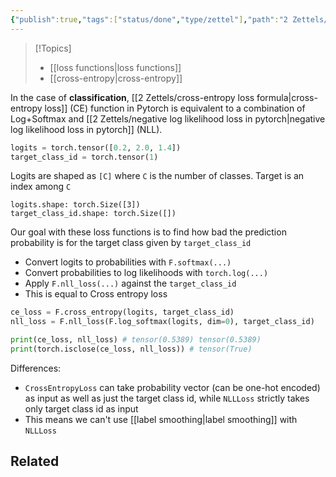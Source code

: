 ```yaml
---
{"publish":true,"tags":["status/done","type/zettel"],"path":"2 Zettels/cross entropy loss vs negative log likelihood loss.md","permalink":"/2-zettels/cross-entropy-loss-vs-negative-log-likelihood-loss/","PassFrontmatter":true}
---
```




> [!Topics]
> - [[loss functions\|loss functions]]
> - [[cross-entropy\|cross-entropy]]

In the case of **classification**, [[2 Zettels/cross-entropy loss formula\|cross-entropy loss]] (CE) function in Pytorch is equivalent to a combination of Log+Softmax and [[2 Zettels/negative log likelihood loss in pytorch\|negative log likelihood loss in pytorch]] (NLL).

```python
logits = torch.tensor([0.2, 2.0, 1.4])
target_class_id = torch.tensor(1)
```

Logits are shaped as `[C]` where `C` is the number of classes.
Target is an index among `C` 

```
logits.shape: torch.Size([3])
target_class_id.shape: torch.Size([])
```

Our goal with these loss functions is to find how bad the prediction probability is for the target class given by `target_class_id`
- Convert logits to probabilities with `F.softmax(...)`
- Convert probabilities to log likelihoods with `torch.log(...)`
- Apply `F.nll_loss(...)` against the `target_class_id`
- This is equal to Cross entropy loss

```python
ce_loss = F.cross_entropy(logits, target_class_id)
nll_loss = F.nll_loss(F.log_softmax(logits, dim=0), target_class_id)

print(ce_loss, nll_loss) # tensor(0.5389) tensor(0.5389)
print(torch.isclose(ce_loss, nll_loss)) # tensor(True)
```

Differences:
- `CrossEntropyLoss` can take probability vector (can be one-hot encoded) as input as well as just the target class id, while `NLLLoss` strictly takes only target class id as input
- This means we can't use [[label smoothing\|label smoothing]] with `NLLLoss`

## Related

